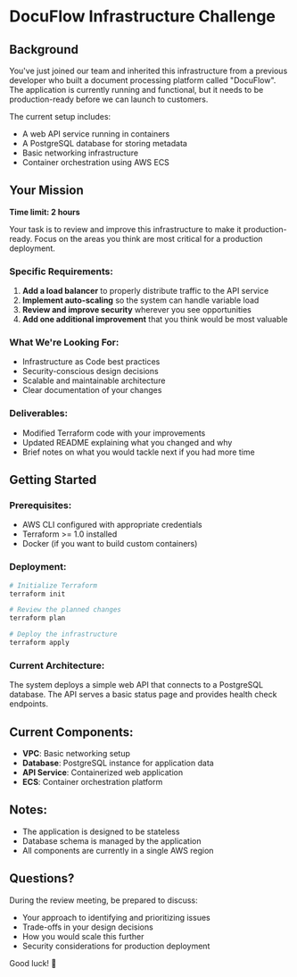 # DocuFlow Infrastructure Challenge

## Background
You've just joined our team and inherited this infrastructure from a previous developer who built a document processing platform called "DocuFlow". The application is currently running and functional, but it needs to be production-ready before we can launch to customers.

The current setup includes:
- A web API service running in containers
- A PostgreSQL database for storing metadata
- Basic networking infrastructure
- Container orchestration using AWS ECS

## Your Mission
**Time limit: 2 hours**

Your task is to review and improve this infrastructure to make it production-ready. Focus on the areas you think are most critical for a production deployment.

### Specific Requirements:
1. **Add a load balancer** to properly distribute traffic to the API service
2. **Implement auto-scaling** so the system can handle variable load
3. **Review and improve security** wherever you see opportunities
4. **Add one additional improvement** that you think would be most valuable

### What We're Looking For:
- Infrastructure as Code best practices
- Security-conscious design decisions
- Scalable and maintainable architecture
- Clear documentation of your changes

### Deliverables:
- Modified Terraform code with your improvements
- Updated README explaining what you changed and why
- Brief notes on what you would tackle next if you had more time

## Getting Started

### Prerequisites:
- AWS CLI configured with appropriate credentials
- Terraform >= 1.0 installed
- Docker (if you want to build custom containers)

### Deployment:
```bash
# Initialize Terraform
terraform init

# Review the planned changes
terraform plan

# Deploy the infrastructure
terraform apply
```

### Current Architecture:
The system deploys a simple web API that connects to a PostgreSQL database. The API serves a basic status page and provides health check endpoints.

## Current Components:
- **VPC**: Basic networking setup
- **Database**: PostgreSQL instance for application data
- **API Service**: Containerized web application
- **ECS**: Container orchestration platform

## Notes:
- The application is designed to be stateless
- Database schema is managed by the application
- All components are currently in a single AWS region

## Questions?
During the review meeting, be prepared to discuss:
- Your approach to identifying and prioritizing issues
- Trade-offs in your design decisions
- How you would scale this further
- Security considerations for production deployment

Good luck! 🚀 